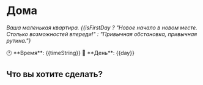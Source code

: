 # Дома

*Ваша маленькая квартира. {{isFirstDay ? "Новое начало в новом месте. Столько возможностей впереди!" : "Привычная обстановка, привычная рутина."}*

<div class="time-display">
🕐 **Время**: {{timeString}}  
📅 **День**: {{day}}
</div>

## Что вы хотите сделать?

<div id="routine-actions">
<!-- Действия будут загружены динамически -->
</div>

<script>
// Проверка дня и состояния
function loadRoutineActions() {
  const day = window.store.time.day;
  const isFirstDay = day === 1;
  const arousal = window.getStat('arousal');
  const energy = window.getStat('energy');
  const hygiene = window.getStat('hygiene');
  
  const container = document.getElementById('routine-actions');
  
  if (isFirstDay) {
    // Первый день - полный выбор
    container.innerHTML = `
      <h3>🛏️ Спальня</h3>
      <ul>
        <li><a href="?scene=bedroom">Пойти в спальню</a> - Отдохнуть, переодеться или... другое</li>
        <li><a href="?scene=wardrobe">Открыть шкаф</a> - Выбрать одежду</li>
        <li><a href="?scene=sleep">Лечь спать</a> - Восстановить силы</li>
      </ul>
      
      <h3>🚿 Ванная</h3>
      <ul>
        <li><a href="?scene=bathroom_location">Пойти в ванную</a> - Принять душ, привести себя в порядок</li>
        <li><a href="?scene=mirror">Посмотреть в зеркало</a> - Оценить свою внешность</li>
      </ul>
      
      <h3>🍳 Кухня</h3>
      <ul>
        <li><a href="?scene=kitchen">Пойти на кухню</a> - Приготовить еду, перекусить</li>
        <li><a href="?scene=fridge">Проверить холодильник</a> - Что есть из продуктов?</li>
      </ul>
      
      <h3>💻 Гостиная</h3>
      <ul>
        <li><a href="?scene=computer">Сесть за компьютер</a> - Интернет, работа, развлечения</li>
        <li><a href="?scene=tv">Смотреть ТВ</a> - Расслабиться перед экраном</li>
        <li><a href="?scene=read">Почитать</a> - Книги и журналы</li>
      </ul>
      
      <h3>🚪 Выход</h3>
      <ul>
        <li><a href="?scene=street">Выйти на улицу</a> - Исследовать город</li>
      </ul>
    `;
  } else {
    // После первого дня - сокращенный выбор
    let actions = [];
    
    // Базовые действия всегда доступны
    actions.push(`<li><a href="?scene=bedroom">Спальня</a> ${arousal > 70 ? '- <span class="hint">Нужно снять напряжение...</span>' : ''}</li>`);
    actions.push(`<li><a href="?scene=bathroom_location">Ванная</a> ${hygiene < 30 ? '- <span class="hint">Пора помыться</span>' : ''}</li>`);
    
    // Условные действия
    if (energy < 30) {
      actions.push(`<li><a href="?scene=kitchen_quick">Быстро перекусить</a> - <span class="hint">Вы голодны</span></li>`);
    }
    
    if (energy > 50 && arousal < 80) {
      actions.push(`<li><a href="?scene=computer_quick">Проверить почту</a></li>`);
    }
    
    actions.push(`<li><a href="?scene=street">Выйти из дома</a></li>`);
    
    // Особые события при высоком возбуждении
    if (arousal >= 90) {
      container.innerHTML = `
        <p class="warning">Вы слишком возбуждены, чтобы нормально функционировать!</p>
        <ul>
          <li><a href="?scene=bedroom_masturbation">Срочно в спальню!</a></li>
          <li><a href="?scene=cold_shower">Холодный душ</a> - Попытаться остыть</li>
        </ul>
      `;
      return;
    }
    
    container.innerHTML = `
      <h3>Быстрые действия:</h3>
      <ul>
        ${actions.join('')}
      </ul>
      
      <p class="hint"><em>День ${day}. Рутина затягивает. Большинство действий выполняются автоматически.</em></p>
    `;
  }
}

// Проверка блокировок от возбуждения
async function checkArousalBlocks() {
  if (window.store.stats.arousal >= 80) {
    const ArousalSystem = (await import('/systems/ArousalSystem.js')).default;
    const arousalSystem = new ArousalSystem(window.store);
    const blocks = arousalSystem.checkArousalBlocks();
    
    if (blocks.length > 0) {
      const blockMessages = blocks.map(b => `<li>${b.reason}</li>`).join('');
      document.getElementById('routine-actions').innerHTML += `
        <div class="arousal-blocks">
          <h4>⚠️ Заблокировано из-за возбуждения:</h4>
          <ul>${blockMessages}</ul>
        </div>
      `;
    }
  }
}

// Стили
const style = document.createElement('style');
style.textContent = `
  .time-display {
    background: rgba(255,255,255,0.1);
    padding: 10px;
    border-radius: 8px;
    margin-bottom: 20px;
  }
  
  .hint {
    color: var(--accent-color);
    font-style: italic;
    font-size: 0.9rem;
  }
  
  .warning {
    color: var(--error-color);
    font-weight: bold;
    padding: 10px;
    background: rgba(239, 68, 68, 0.1);
    border-radius: 8px;
    margin-bottom: 15px;
  }
  
  .arousal-blocks {
    margin-top: 20px;
    padding: 15px;
    background: rgba(239, 68, 68, 0.1);
    border: 1px solid var(--error-color);
    border-radius: 8px;
  }
  
  .arousal-blocks h4 {
    color: var(--error-color);
    margin: 0 0 10px 0;
  }
  
  #routine-actions h3 {
    color: var(--primary-color);
    margin-top: 20px;
    margin-bottom: 10px;
  }
  
  #routine-actions ul {
    list-style: none;
    padding: 0;
  }
  
  #routine-actions li {
    margin: 8px 0;
    padding: 8px;
    background: rgba(255,255,255,0.02);
    border-radius: 4px;
    transition: all 0.3s ease;
  }
  
  #routine-actions li:hover {
    background: rgba(255,255,255,0.05);
    padding-left: 12px;
  }
`;
document.head.appendChild(style);

// Инициализация
loadRoutineActions();
checkArousalBlocks();
</script> 